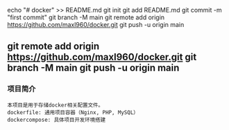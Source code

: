 echo "# docker" >> README.md
git init
git add README.md
git commit -m "first commit"
git branch -M main
git remote add origin https://github.com/maxl960/docker.git
git push -u origin main

git remote add origin https://github.com/maxl960/docker.git
git branch -M main
git push -u origin main
--------------------------------
### 项目简介
    本项目是用于存储docker相关配置文件。
    dockerfile: 通用项目容器（Nginx, PHP, MySQL）
    dockercompose: 具体项目开发环境搭建